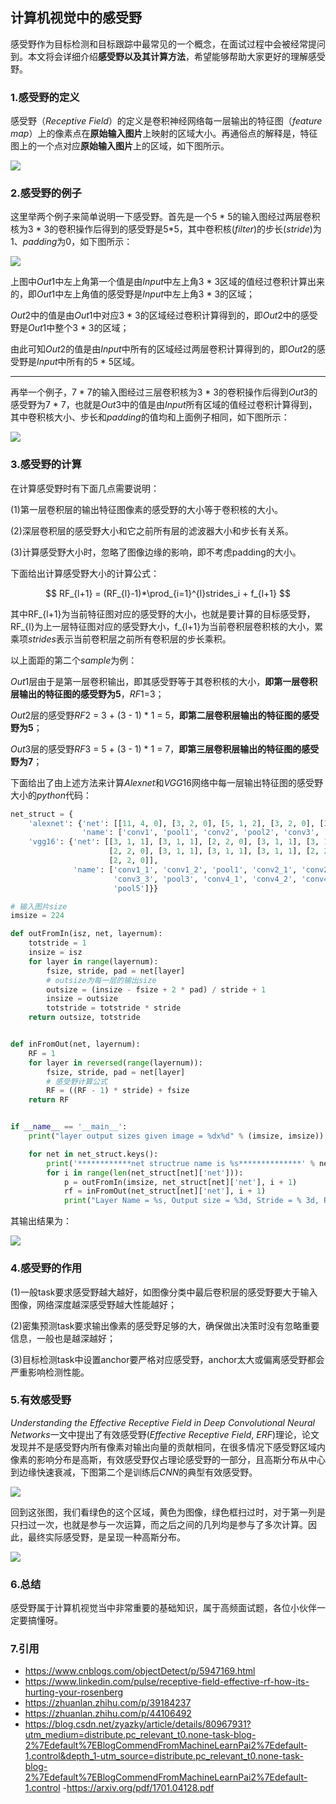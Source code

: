 ## 计算机视觉中的感受野

感受野作为目标检测和目标跟踪中最常见的一个概念，在面试过程中会被经常提问到。本文将会详细介绍**感受野以及其计算方法**，希望能够帮助大家更好的理解感受野。

### 1.感受野的定义

感受野（$Receptive$  $Field$）的定义是卷积神经网络每一层输出的特征图（$feature$ $map$）上的像素点在**原始输入图片**上映射的区域大小。再通俗点的解释是，特征图上的一个点对应**原始输入图片**上的区域，如下图所示。

![](https://files.mdnice.com/user/15207/88bdbb9c-8c17-47fa-8e41-3a90bc53e35e.png)

### 2.感受野的例子
这里举两个例子来简单说明一下感受野。首先是一个5 * 5的输入图经过两层卷积核为3 * 3的卷积操作后得到的感受野是5*5，其中卷积核($filter$)的步长($stride$)为1、$padding$为0，如下图所示：

![](https://files.mdnice.com/user/15207/d56a1400-ba47-44e1-bc92-b7ed8da3e9c7.png)

上图中$Out1$中左上角第一个值是由$Input$中左上角3 * 3区域的值经过卷积计算出来的，即$Out1$中左上角值的感受野是$Input$中左上角3 * 3的区域；

$Out2$中的值是由$Out1$中对应3 * 3的区域经过卷积计算得到的，即$Out2$中的感受野是$Out1$中整个3 * 3的区域；

由此可知$Out2$的值是由$Input$中所有的区域经过两层卷积计算得到的，即$Out2$的感受野是$Input$中所有的5 * 5区域。

---
再举一个例子，7 * 7的输入图经过三层卷积核为3 * 3的卷积操作后得到$Out3$的感受野为7 * 7，也就是$Out3$中的值是由$Input$所有区域的值经过卷积计算得到，其中卷积核大小、步长和$padding$的值均和上面例子相同，如下图所示：

![](https://files.mdnice.com/user/15207/980e165c-6d07-4d16-8605-d08aa91c0afc.png)

### 3.感受野的计算
在计算感受野时有下面几点需要说明：

(1)第一层卷积层的输出特征图像素的感受野的大小等于卷积核的大小。

(2)深层卷积层的感受野大小和它之前所有层的滤波器大小和步长有关系。

(3)计算感受野大小时，忽略了图像边缘的影响，即不考虑padding的大小。

下面给出计算感受野大小的计算公式：

$$
RF_{l+1} =  (RF_{l}-1)*\prod_{i=1}^{l}strides_i + f_{l+1}
$$

其中RF_{l+1}为当前特征图对应的感受野的大小，也就是要计算的目标感受野，RF_{l}为上一层特征图对应的感受野大小，f_{l+1}为当前卷积层卷积核的大小，累乘项$strides$表示当前卷积层之前所有卷积层的步长乘积。


以上面距的第二个$sample$为例：

$Out1$层由于是第一层卷积输出，即其感受野等于其卷积核的大小，**即第一层卷积层输出的特征图的感受野为5**，$RF1$=3；

$Out2$层的感受野$RF2$ = 3 + (3 - 1) * 1 = 5，**即第二层卷积层输出的特征图的感受野为5**；

$Out3$层的感受野$RF3$ = 5 + (3 - 1) * 1 = 7，**即第三层卷积层输出的特征图的感受野为7**；

下面给出了由上述方法来计算$Alexnet$和$VGG16$网络中每一层输出特征图的感受野大小的$python$代码：


```python
net_struct = {
    'alexnet': {'net': [[11, 4, 0], [3, 2, 0], [5, 1, 2], [3, 2, 0], [3, 1, 1], [3, 1, 1], [3, 1, 1], [3, 2, 0]],
                'name': ['conv1', 'pool1', 'conv2', 'pool2', 'conv3', 'conv4', 'conv5', 'pool5']},
    'vgg16': {'net': [[3, 1, 1], [3, 1, 1], [2, 2, 0], [3, 1, 1], [3, 1, 1], [2, 2, 0], [3, 1, 1], [3, 1, 1], [3, 1, 1],
                      [2, 2, 0], [3, 1, 1], [3, 1, 1], [3, 1, 1], [2, 2, 0], [3, 1, 1], [3, 1, 1], [3, 1, 1],
                      [2, 2, 0]],
              'name': ['conv1_1', 'conv1_2', 'pool1', 'conv2_1', 'conv2_2', 'pool2', 'conv3_1', 'conv3_2',
                       'conv3_3', 'pool3', 'conv4_1', 'conv4_2', 'conv4_3', 'pool4', 'conv5_1', 'conv5_2', 'conv5_3',
                       'pool5']}}

# 输入图片size
imsize = 224

def outFromIn(isz, net, layernum):
    totstride = 1
    insize = isz
    for layer in range(layernum):
        fsize, stride, pad = net[layer]
        # outsize为每一层的输出size
        outsize = (insize - fsize + 2 * pad) / stride + 1
        insize = outsize
        totstride = totstride * stride
    return outsize, totstride


def inFromOut(net, layernum):
    RF = 1
    for layer in reversed(range(layernum)):
        fsize, stride, pad = net[layer]
        # 感受野计算公式
        RF = ((RF - 1) * stride) + fsize
    return RF


if __name__ == '__main__':
    print("layer output sizes given image = %dx%d" % (imsize, imsize))

    for net in net_struct.keys():
        print('************net structrue name is %s**************' % net)
        for i in range(len(net_struct[net]['net'])):
            p = outFromIn(imsize, net_struct[net]['net'], i + 1)
            rf = inFromOut(net_struct[net]['net'], i + 1)
            print("Layer Name = %s, Output size = %3d, Stride = % 3d, RF size = %3d" % (net_struct[net]['name'][i], p[0], p[1], rf))
```


其输出结果为：

![](https://files.mdnice.com/user/15207/ba1e7b15-c4dc-45b1-a852-2eae3f5d8394.png)

### 4.感受野的作用
(1)一般task要求感受野越大越好，如图像分类中最后卷积层的感受野要大于输入图像，网络深度越深感受野越大性能越好； 

(2)密集预测task要求输出像素的感受野足够的大，确保做出决策时没有忽略重要信息，一般也是越深越好； 

(3)目标检测task中设置anchor要严格对应感受野，anchor太大或偏离感受野都会严重影响检测性能。

### 5.有效感受野
$Understanding$ $the$ $Effective$ $Receptive$ $Field$ $in$ $Deep$ $Convolutional$ $Neural$ $Networks$一文中提出了有效感受野($Effective$ $Receptive$ $Field$, $ERF$)理论，论文发现并不是感受野内所有像素对输出向量的贡献相同，在很多情况下感受野区域内像素的影响分布是高斯，有效感受野仅占理论感受野的一部分，且高斯分布从中心到边缘快速衰减，下图第二个是训练后$CNN$的典型有效感受野。

![](https://files.mdnice.com/user/15207/004db254-4a01-4a6d-b3ce-69f0e04c153b.png)

回到这张图，我们看绿色的这个区域，黄色为图像，绿色框扫过时，对于第一列是只扫过一次，也就是参与一次运算，而之后之间的几列均是参与了多次计算。因此，最终实际感受野，是呈现一种高斯分布。

![](https://files.mdnice.com/user/15207/88bdbb9c-8c17-47fa-8e41-3a90bc53e35e.png)

### 6.总结

感受野属于计算机视觉当中非常重要的基础知识，属于高频面试题，各位小伙伴一定要搞懂呀。

### 7.引用

- https://www.cnblogs.com/objectDetect/p/5947169.html
- https://www.linkedin.com/pulse/receptive-field-effective-rf-how-its-hurting-your-rosenberg
- https://zhuanlan.zhihu.com/p/39184237
- https://zhuanlan.zhihu.com/p/44106492
- https://blog.csdn.net/zyazky/article/details/80967931?utm_medium=distribute.pc_relevant_t0.none-task-blog-2%7Edefault%7EBlogCommendFromMachineLearnPai2%7Edefault-1.control&depth_1-utm_source=distribute.pc_relevant_t0.none-task-blog-2%7Edefault%7EBlogCommendFromMachineLearnPai2%7Edefault-1.control
-https://arxiv.org/pdf/1701.04128.pdf